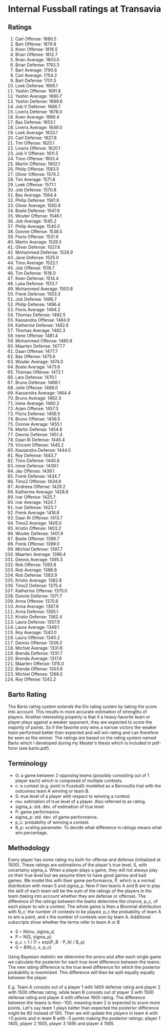# Internal Fussball ratings at Transavia
## Ratings
1. Carl Offense: 1880.5 
2. Bart Offense: 1879.8 
3. Koen Offense: 1818.5 
4. Brian Offense: 1812.7 
5. Brian Average: 1803.0 
6. Brian Defense: 1793.3 
7. Bart Average: 1790.6 
8. Carl Average: 1754.2 
9. Bart Defense: 1701.5 
10. Loek Defense: 1695.1 
11. Yashin Offense: 1691.8 
12. Yashin Average: 1690.7 
13. Yashin Defense: 1689.6 
14. Job V Defense: 1686.7 
15. Liveris Defense: 1678.0 
16. Koen Average: 1666.4 
17. Bas Defense: 1653.1 
18. Liveris Average: 1649.0 
19. Loek Average: 1633.1 
20. Carl Defense: 1627.8 
21. Tim Offense: 1625.1 
22. Liveris Offense: 1620.1 
23. Job V Offense: 1611.5 
24. Timo Offense: 1603.4 
25. Martin Offense: 1602.1 
26. Philip Offense: 1583.5 
27. Oliver Offense: 1574.2 
28. Tim Average: 1571.6 
29. Loek Offense: 1571.1 
30. Job Defense: 1570.8 
31. Bas Average: 1564.4 
32. Philip  Defense: 1561.6 
33. Oliver Average: 1550.9 
34. Boele Defense: 1547.6 
35. Wouter Offense: 1546.1 
36. Job Average: 1545.2 
37. Philip Average: 1540.0 
38. Donnie Offense: 1538.5 
39. Floris Offense: 1531.9 
40. Martin Average: 1528.5 
41. Oliver Defense: 1527.6 
42. Mohammed Defense: 1526.9 
43. Jane Defense: 1525.0 
44. Timo Average: 1522.1 
45. Job Offense: 1519.7 
46. Tim Defense: 1518.0 
47. Koen Defense: 1514.4 
48. Luka Defense: 1513.7 
49. Mohammed Average: 1503.8 
50. Frenk  Defense: 1503.3 
51. Job  Defense: 1496.7 
52. Philip Defense: 1496.4 
53. Floris Average: 1494.2 
54. Thomas Defense: 1492.5 
55. Kassandra Offense: 1484.9 
56. Katherine Defense: 1482.6 
57. Thomas Average: 1482.3 
58. Irene Offense: 1481.4 
59. Mohammed Offense: 1480.8 
60. Maarten Defense: 1477.7 
61. Daan Offense: 1477.7 
62. Bas Offense: 1475.6 
63. Wouter Average: 1474.0 
64. Boele Average: 1473.6 
65. Thomas Offense: 1472.1 
66. Lars Defense: 1470.1 
67. Bruno Defense: 1468.1 
68. Jelle Offense: 1468.0 
69. Kassandra Average: 1464.4 
70. Bruno Average: 1462.3 
71. Irene Average: 1460.2 
72. Arjen Offense: 1457.3 
73. Floris Defense: 1456.5 
74. Bruno Offense: 1456.5 
75. Donnie Average: 1455.1 
76. Martin Defense: 1454.9 
77. Dennis Defense: 1451.4 
78. Daan Ri Defense: 1445.4 
79. Vincent Offense: 1445.2 
80. Kassandra Defense: 1444.0 
81. Roy Defense: 1443.7 
82. Timo Defense: 1440.8 
83. Irene Defense: 1439.1 
84. Jay Offense: 1439.1 
85. Frenk Defense: 1434.7 
86. Timo2 Offense: 1434.6 
87. Andreea Offense: 1429.2 
88. Katherine Average: 1428.8 
89. Ivar Offense: 1425.7 
90. Ivar Average: 1424.7 
91. Ivar Defense: 1423.7 
92. Frenk Average: 1416.8 
93. Daan Ri Offense: 1413.7 
94. Timo2 Average: 1405.0 
95. Kristin Offense: 1403.2 
96. Wouter Defense: 1401.9 
97. Boele Offense: 1399.7 
98. Frenk Offense: 1399.0 
99. Michiel Defense: 1397.7 
100. Maarten Average: 1396.4 
101. Dennis Average: 1395.3 
102. Rob Offense: 1393.8 
103. Rob Average: 1388.8 
104. Rob Defense: 1383.9 
105. Kristin Average: 1382.8 
106. Timo2 Defense: 1375.4 
107. Katherine Offense: 1375.0 
108. Donnie Defense: 1371.7 
109. Anna Offense: 1370.6 
110. Anna Average: 1367.8 
111. Anna Defense: 1365.1 
112. Kristin Defense: 1362.4 
113. Laura Defense: 1357.9 
114. Laura Average: 1349.1 
115. Roy Average: 1343.0 
116. Laura Offense: 1340.2 
117. Dennis Offense: 1339.2 
118. Michiel Average: 1331.8 
119. Brenda Defense: 1331.7 
120. Brenda Average: 1317.8 
121. Maarten Offense: 1315.0 
122. Brenda Offense: 1303.8 
123. Michiel Offense: 1266.0 
124. Roy Offense: 1242.2 

## Barto Rating
The Barto rating system extends the Elo rating system by taking the score into account. This results in more accurate estimation of strengths of players. Another interesting property is that if a heavy-favorite team or player plays against a weaker opponent, they are expected to score the majority of points. So if the favorite only wins a narrow victory the weaker team performed better than expected and will win rating and can therefore be seen as the winner. The ratings are based on the rating system named Barto which I developed during my Master's thesis which is included in pdf-form (see barto.pdf).
## Terminology
- G: a game between 2 opposing teams (possibly consisting out of 1 player each) which is composed of multiple contests.
- c: a contest (e.g. point in Fussball) modelled as a Bernoullia trial with the outcomes team A winning or team B.
- S: true level of a player with respect to winning a contest.
- mu: estimation of true level of a player. Also referred to as rating.
- sigma_s: std. dev. of estimation of true level.
- P: game performance.
- sigma_p: std. dev. of game performance.
- p_c: probability of winning a contest.
- B_p: scaling parameter. To decide what difference in ratings means what win percentage.
## Methodology
Every player has some rating mu both for offense and defense (initialized at 1500). These ratings are estimations of the player's true level, S, with uncertainy sigma_s. When a player plays a game, they will not always play on their true level but we assume them to have good games and bad games. We model this with their game performance, P, which is a normal distribution with mean S and sigma_p. Now if two teams A and B are to play the skill of each team will be the sum of the ratings of the players in the team (taking into account whether they are defense or offense). The difference of the ratings between the teams determine the chance, p_c, of each player to win a contest. The whole game is then a Binomial distribution with N_c: the number of contests to be played, p_c the probability of team A to win a point, and x the number of contests won by team A. Additional subscripts show whether the terms refer to team A or B
- S ~ N(mu, sigma_s)
- P ~ N(S, sigma_p)
- p_c = 1 / (1 + exp(P_B - P_A) / B_p)
- G ~ B(N_c, x, p_c)

Using Bayesian statistic we determine the priors and after each single game we calculate the posterior for each true level difference between the teams. The new rating difference is the true level difference for which the posterior probability is maximized. This difference will then be split equally equally between the player. 

E.g. Team A consists out of a player 1 with 1400 defense rating and player 2 with 1500 offense rating, while team B consists out of player 3 with 1500 defense rating and player 4 with offense 1600 rating. The difference between the teams is then -100, meaning team 2 is expected to score more points. Let's say team 1 plays better than expected the posterior difference might be 80 instead of 100. Then we will update the players in team A with +5 points and in team B with -5 points making the posterior ratings: player 1 1405, player 2 1505, player 3 1495 and player 4 1595.